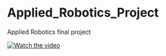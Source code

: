# Applied_Robotics_Project
Applied Robotics final project

[![Watch the video](https://static.vecteezy.com/system/resources/previews/001/991/640/non_2x/guides-flat-design-concept-illustration-icon-user-manual-drafting-the-contract-how-to-requirements-specifications-document-abstract-metaphor-can-use-for-landing-page-mobile-app-free-vector.jpg)](https://www.youtube.com/watch?v=sXX1tEVYenk)

